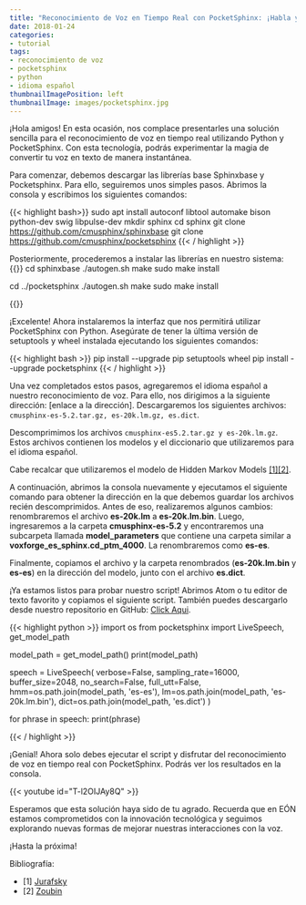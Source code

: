 ```yaml
---
title: "Reconocimiento de Voz en Tiempo Real con PocketSphinx: ¡Habla y Escucha con Python!"
date: 2018-01-24
categories:
- tutorial
tags:
- reconocimiento de voz
- pocketsphinx
- python
- idioma español
thumbnailImagePosition: left
thumbnailImage: images/pocketsphinx.jpg
---
```

¡Hola amigos! En esta ocasión, nos complace presentarles una solución sencilla para el reconocimiento de voz en tiempo real utilizando Python y PocketSphinx. Con esta tecnología, podrás experimentar la magia de convertir tu voz en texto de manera instantánea.
<!--more-->

Para comenzar, debemos descargar las librerías base Sphinxbase y Pocketsphinx. Para ello, seguiremos unos simples pasos. Abrimos la consola y escribimos los siguientes comandos:

{{< highlight bash>}}
sudo apt install autoconf libtool automake bison python-dev swig libpulse-dev
mkdir sphinx
cd sphinx
git clone https://github.com/cmusphinx/sphinxbase
git clone https://github.com/cmusphinx/pocketsphinx
{{< / highlight >}}

Posteriormente, procederemos a instalar las librerías en nuestro sistema:
{{<highlight bash>}}
cd sphinxbase
./autogen.sh
make
sudo make install

cd ../pocketsphinx
./autogen.sh
make
sudo make install


{{</highlight>}}

¡Excelente! Ahora instalaremos la interfaz que nos permitirá utilizar PocketSphinx con Python. Asegúrate de tener la última versión de setuptools y wheel instalada ejecutando los siguientes comandos:

{{< highlight bash >}}
pip install --upgrade pip setuptools wheel
pip install --upgrade pocketsphinx
{{< / highlight >}}

Una vez completados estos pasos, agregaremos el idioma español a nuestro reconocimiento de voz. Para ello, nos dirigimos a la siguiente dirección: [enlace a la dirección]. Descargaremos los siguientes archivos: ```cmusphinx-es-5.2.tar.gz, es-20k.lm.gz, es.dict```.

Descomprimimos los archivos ```cmusphinx-es5.2.tar.gz y es-20k.lm.gz```. Estos archivos contienen los modelos y el diccionario que utilizaremos para el idioma español.

Cabe recalcar que utilizaremos el modelo de Hidden Markov Models [[1]](#1)[[2]](#2).

A continuación, abrimos la consola nuevamente y ejecutamos el siguiente comando para obtener la dirección en la que debemos guardar los archivos recién descomprimidos. Antes de eso, realizaremos algunos cambios: renombraremos el archivo **es-20k.lm** a **es-20k.lm.bin**. Luego, ingresaremos a la carpeta **cmusphinx-es-5.2** y encontraremos una subcarpeta llamada **model_parameters** que contiene una carpeta similar a **voxforge_es_sphinx.cd_ptm_4000**. La renombraremos como **es-es**.

Finalmente, copiamos el archivo y la carpeta renombrados (**es-20k.lm.bin** y **es-es**) en la dirección del modelo, junto con el archivo **es.dict**.

¡Ya estamos listos para probar nuestro script! Abrimos Atom o tu editor de texto favorito y copiamos el siguiente script. También puedes descargarlo desde nuestro repositorio en GitHub: [Click Aqui](https://github.com/richiprieto/SpeechRecognition).

{{< highlight python >}}
import os
from pocketsphinx import LiveSpeech, get_model_path

model_path = get_model_path()
print(model_path)

speech = LiveSpeech(
    verbose=False,
    sampling_rate=16000,
    buffer_size=2048,
    no_search=False,
    full_utt=False,
    hmm=os.path.join(model_path, 'es-es'),
    lm=os.path.join(model_path, 'es-20k.lm.bin'),
    dict=os.path.join(model_path, 'es.dict')
)

for phrase in speech:
    print(phrase)

{{< / highlight >}}

¡Genial! Ahora solo debes ejecutar el script y disfrutar del reconocimiento de voz en tiempo real con PocketSphinx. Podrás ver los resultados en la consola.

{{< youtube id="T-l2OIJAy8Q" >}}

Esperamos que esta solución haya sido de tu agrado. Recuerda que en EÓN estamos comprometidos con la innovación tecnológica y seguimos explorando nuevas formas de mejorar nuestras interacciones con la voz.

¡Hasta la próxima!

Bibliografía:
- <a id="1">[1]</a> [Jurafsky](https://web.stanford.edu/~jurafsky/slp3/9.pdf)
- <a id="2">[2]</a> [Zoubin](http://mlg.eng.cam.ac.uk/zoubin/papers/ijprai.pdf)



